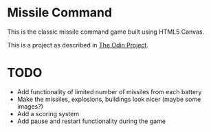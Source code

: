 # Missile Command
This is the classic missile command game built using HTML5 Canvas.

This is a project as described in [The Odin Project](http://www.theodinproject.com/courses/javascript-and-jquery/lessons/building-games-with-canvas).

# TODO
- Add functionality of limited number of missiles from each battery
- Make the missiles, explosions, buildings look nicer (maybe some images?)
- Add a scoring system
- Add pause and restart functionality during the game